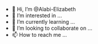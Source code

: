 - 👋 Hi, I’m @Alabi-Elizabeth
- 👀 I’m interested in ...
- 🌱 I’m currently learning ...
- 💞️ I’m looking to collaborate on ...
- 📫 How to reach me ...

<!---
Alabi-Elizabeth/Alabi-Elizabeth is a ✨ special ✨ repository because its `README.md` (this file) appears on your GitHub profile.
You can click the Preview link to take a look at your changes.
--->
